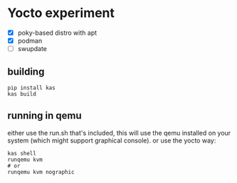 # Yocto experiment

* [x] poky-based distro with apt
* [x] podman
* [ ] swupdate

## building

```shell
pip install kas
kas build
```

## running in qemu

either use the run.sh that's included, this will use the qemu installed on your system (which might support graphical console). or use the yocto way:

```shell
kas shell
runqemu kvm
# or
runqemu kvm nographic 
```
